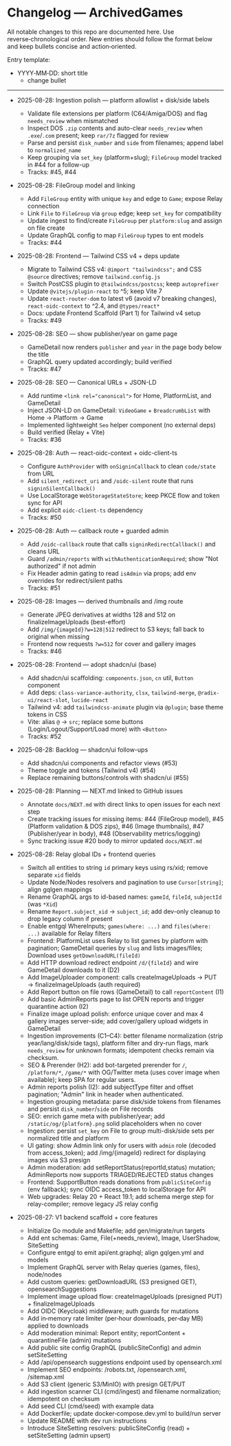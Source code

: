 # Changelog — ArchivedGames

All notable changes to this repo are documented here. Use reverse‑chronological order. New entries should follow the format below and keep bullets concise and action‑oriented.

Entry template:
- YYYY‑MM‑DD: short title
  - change bullet

---


- 2025-08-28: Ingestion polish — platform allowlist + disk/side labels
  - Validate file extensions per platform (C64/Amiga/DOS) and flag `needs_review` when mismatched
  - Inspect DOS `.zip` contents and auto-clear `needs_review` when `.exe`/`.com` present; keep `rar/7z` flagged for review
  - Parse and persist `disk_number` and `side` from filenames; append label to `normalized_name`
  - Keep grouping via `set_key` (platform+slug); `FileGroup` model tracked in #44 for a follow-up
  - Tracks: #45, #44

- 2025-08-28: FileGroup model and linking
  - Add `FileGroup` entity with unique `key` and edge to `Game`; expose Relay connection
  - Link `File` to `FileGroup` via `group` edge; keep `set_key` for compatibility
  - Update ingest to find/create `FileGroup` per `platform:slug` and assign on file create
  - Update GraphQL config to map `FileGroup` types to ent models
  - Tracks: #44

- 2025-08-28: Frontend — Tailwind CSS v4 + deps update
  - Migrate to Tailwind CSS v4: `@import "tailwindcss";` and CSS `@source` directives; remove `tailwind.config.js`
  - Switch PostCSS plugin to `@tailwindcss/postcss`; keep `autoprefixer`
  - Update `@vitejs/plugin-react` to ^5; keep Vite 7
  - Update `react-router-dom` to latest v6 (avoid v7 breaking changes), `react-oidc-context` to ^2.4, and `@types/react*`
  - Docs: update Frontend Scaffold (Part 1) for Tailwind v4 setup
  - Tracks: #49

- 2025-08-28: SEO — show publisher/year on game page
  - GameDetail now renders `publisher` and `year` in the page body below the title
  - GraphQL query updated accordingly; build verified
  - Tracks: #47

- 2025-08-28: SEO — Canonical URLs + JSON-LD
  - Add runtime `<link rel="canonical">` for Home, PlatformList, and GameDetail
  - Inject JSON-LD on GameDetail: `VideoGame` + `BreadcrumbList` with Home → Platform → Game
  - Implemented lightweight `Seo` helper component (no external deps)
  - Build verified (Relay + Vite)
  - Tracks: #36

- 2025-08-28: Auth — react-oidc-context + oidc-client-ts
  - Configure `AuthProvider` with `onSigninCallback` to clean `code/state` from URL
  - Add `silent_redirect_uri` and `/oidc-silent` route that runs `signinSilentCallback()`
  - Use LocalStorage `WebStorageStateStore`; keep PKCE flow and token sync for API
  - Add explicit `oidc-client-ts` dependency
  - Tracks: #50

- 2025-08-28: Auth — callback route + guarded admin
  - Add `/oidc-callback` route that calls `signinRedirectCallback()` and cleans URL
  - Guard `/admin/reports` with `withAuthenticationRequired`; show "Not authorized" if not admin
  - Fix Header admin gating to read `isAdmin` via props; add env overrides for redirect/silent paths
  - Tracks: #51

- 2025-08-28: Images — derived thumbnails and /img route
  - Generate JPEG derivatives at widths 128 and 512 on finalizeImageUploads (best-effort)
  - Add `/img/{imageId}?w=128|512` redirect to S3 keys; fall back to original when missing
  - Frontend now requests `?w=512` for cover and gallery images
  - Tracks: #46

- 2025-08-28: Frontend — adopt shadcn/ui (base)
  - Add shadcn/ui scaffolding: `components.json`, `cn` util, `Button` component
  - Add deps: `class-variance-authority`, `clsx`, `tailwind-merge`, `@radix-ui/react-slot`, `lucide-react`
  - Tailwind v4: add `tailwindcss-animate` plugin via `@plugin`; base theme tokens in CSS
  - Vite: alias `@` → `src`; replace some buttons (Login/Logout/Support/Load more) with `<Button>`
  - Tracks: #52

- 2025-08-28: Backlog — shadcn/ui follow-ups
  - Add shadcn/ui components and refactor views (#53)
  - Theme toggle and tokens (Tailwind v4) (#54)
  - Replace remaining buttons/controls with shadcn/ui (#55)

- 2025-08-28: Planning — NEXT.md linked to GitHub issues
  - Annotate `docs/NEXT.md` with direct links to open issues for each next step
  - Create tracking issues for missing items: #44 (FileGroup model), #45 (Platform validation & DOS zips), #46 (Image thumbnails), #47 (Publisher/year in body), #48 (Observability metrics/logging)
  - Sync tracking issue #20 body to mirror updated `docs/NEXT.md`

- 2025-08-28: Relay global IDs + frontend queries
  - Switch all entities to string `id` primary keys using rs/xid; remove separate `xid` fields
  - Update Node/Nodes resolvers and pagination to use `Cursor[string]`; align gqlgen mappings
  - Rename GraphQL args to id-based names: `gameId`, `fileId`, `subjectId` (was `*Xid`)
  - Rename `Report.subject_xid` → `subject_id`; add dev-only cleanup to drop legacy column if present
  - Enable entgql WhereInputs; `games(where: ...)` and `files(where: ...)` available for Relay filters
  - Frontend: PlatformList uses Relay to list games by platform with pagination; GameDetail queries by `slug` and lists images/files; Download uses `getDownloadURL(fileId)`
  - Add HTTP download redirect endpoint `/d/{fileId}` and wire GameDetail downloads to it (D2)
  - Add ImageUploader component: calls createImageUploads → PUT → finalizeImageUploads (auth required)
  - Add Report button on file rows (GameDetail) to call `reportContent` (I1)
  - Add basic AdminReports page to list OPEN reports and trigger quarantine action (I2)
  - Finalize image upload polish: enforce unique cover and max 4 gallery images server-side; add cover/gallery upload widgets in GameDetail
  - Ingestion improvements (C1–C4): better filename normalization (strip year/lang/disk/side tags), platform filter and dry-run flags, mark `needs_review` for unknown formats; idempotent checks remain via checksum.
  - SEO & Prerender (H2): add bot-targeted prerender for `/`, `/platform/*`, `/game/*` with OG/Twitter meta (uses cover image when available); keep SPA for regular users.
  - Admin reports polish (I2): add subjectType filter and offset pagination; "Admin" link in header when authenticated.
  - Ingestion grouping metadata: parse disk/side tokens from filenames and persist `disk_number`/`side` on File records
  - SEO: enrich game meta with publisher/year; add `/static/og/{platform}.png` solid placeholders when no cover
  - Ingestion: persist `set_key` on File to group multi-disk/side sets per normalized title and platform
  - UI gating: show Admin link only for users with `admin` role (decoded from access_token); add /img/{imageId} redirect for displaying images via S3 presign
  - Admin moderation: add setReportStatus(reportId,status) mutation; AdminReports now supports TRIAGED/REJECTED status changes
  - Frontend: SupportButton reads donations from `publicSiteConfig` (env fallback); sync OIDC access_token to localStorage for API
  - Web upgrades: Relay 20 + React 19.1; add schema merge step for relay-compiler; remove legacy JS relay config

- 2025-08-27: V1 backend scaffold + core features
  - Initialize Go module and Makefile; add gen/migrate/run targets
  - Add ent schemas: Game, File(+needs_review), Image, UserShadow, SiteSetting
  - Configure entgql to emit api/ent.graphql; align gqlgen.yml and models
  - Implement GraphQL server with Relay queries (games, files), node/nodes
  - Add custom queries: getDownloadURL (S3 presigned GET), opensearchSuggestions
  - Implement image upload flow: createImageUploads (presigned PUT) + finalizeImageUploads
  - Add OIDC (Keycloak) middleware; auth guards for mutations
  - Add in‑memory rate limiter (per‑hour downloads, per‑day MB) applied to downloads
  - Add moderation minimal: Report entity; reportContent + quarantineFile (admin) mutations
  - Add public site config GraphQL (publicSiteConfig) and admin setSiteSetting
  - Add /api/opensearch suggestions endpoint used by opensearch.xml
  - Implement SEO endpoints: /robots.txt, /opensearch.xml, /sitemap.xml
  - Add S3 client (generic S3/MinIO) with presign GET/PUT
  - Add ingestion scanner CLI (cmd/ingest) and filename normalization; idempotent on checksum
  - Add seed CLI (cmd/seed) with example data
  - Add Dockerfile; update docker‑compose.dev.yml to build/run server
  - Update README with dev run instructions
  - Introduce SiteSetting resolvers: publicSiteConfig (read) + setSiteSetting (admin upsert)
